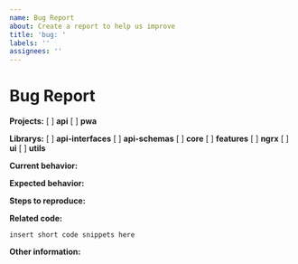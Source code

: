```yaml
---
name: Bug Report
about: Create a report to help us improve
title: 'bug: '
labels: ''
assignees: ''
---
```


# Bug Report

**Projects:**
[ ] **api**
[ ] **pwa**

**Librarys:**
[ ] **api-interfaces**
[ ] **api-schemas**
[ ] **core**
[ ] **features**
[ ] **ngrx**
[ ] **ui**
[ ] **utils**

**Current behavior:**
<!-- Describe how the bug manifests. -->

**Expected behavior:**
<!-- Describe what the behavior would be without the bug. -->

**Steps to reproduce:**
<!--  Please explain the steps required to duplicate the issue, especially if you are able to provide a sample application. -->

**Related code:**

<!-- If you are able to illustrate the bug or feature request with an example, please provide a sample application via one of the following means:
-->

```
insert short code snippets here
```

**Other information:**
<!-- List any other information that is relevant to your issue. Stack traces, related issues, suggestions on how to fix, Stack Overflow links, forum links, etc. -->
